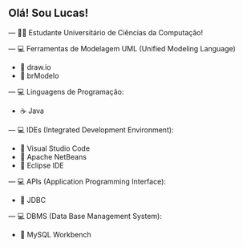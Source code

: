 ## Olá! Sou Lucas!

— 👨‍🎓 Estudante Universitário de Ciências da Computação!

— 💻 Ferramentas de Modelagem UML (Unified Modeling Language)
- 🔹 draw.io
- 🔹 brModelo

— 💻 Linguagens de Programação:
- ☕ Java

— 💻 IDEs (Integrated Development Environment):
- 🔹 Visual Studio Code
- 🔹 Apache NetBeans
- 🔹 Eclipse IDE

— 💻 APIs (Application Programming Interface):
- 🔹 JDBC

— 💻 DBMS (Data Base Management System):
- 🐬 MySQL Workbench
